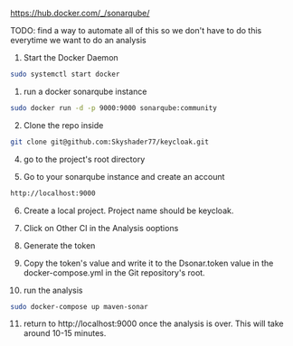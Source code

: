 https://hub.docker.com/_/sonarqube/

TODO: find a way to automate all of this so we don't have to do this everytime we want to do an analysis

1) Start the Docker Daemon
```sh
sudo systemctl start docker
```
1) run a docker sonarqube instance
```sh
sudo docker run -d -p 9000:9000 sonarqube:community
```
2) Clone the repo inside 

```sh
git clone git@github.com:Skyshader77/keycloak.git
```

4) go to the project's root directory

5) Go to your sonarqube instance and create an account
```sh
http://localhost:9000
```
6) Create a local project. Project name should be keycloak.

7) Click on Other CI in the Analysis ooptions

8) Generate the token
9) Copy the token's value and write it to the Dsonar.token value in the docker-compose.yml in the Git repository's root.

10) run the analysis
```sh
sudo docker-compose up maven-sonar
```

11) return to http://localhost:9000 once the analysis is over. This will take around 10-15 minutes.
